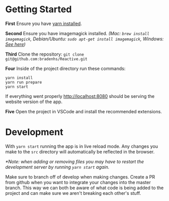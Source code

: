 # Getting Started

**First** Ensure you have [yarn installed](https://yarnpkg.com/en/docs/install).

**Second** Ensure you have imagemagick installed. *(Mac: `brew install imagemagick`, Debian/Ubuntu: `sudo apt-get install imagemagick`, Windows: [See here](http://www.imagemagick.org/script/binary-releases.php#windows))*

**Third** Clone the repository: `git clone git@github.com:bradenhs/Reactive.git`

**Four** Inside of the project directory run these commands:

```
yarn install
yarn run prepare
yarn start
```

If everything went properly [http://localhost:8080](http://localhost:8080) should be serving the
website version of the app.

**Five** Open the project in VSCode and install the recommended extensions.

# Development

With `yarn start` running the app is in live reload mode. Any changes you make to the `src` directory
will automatically be reflected in the browser.

*\*Note: when adding or removing files you may have to restart the development server by running
`yarn start` again.*

Make sure to branch off of develop when making changes. Create a PR from github when you want to
integrate your changes into the master branch. This way we can both be aware of what code is being
added to the project and can make sure we aren't breaking each other's stuff.
